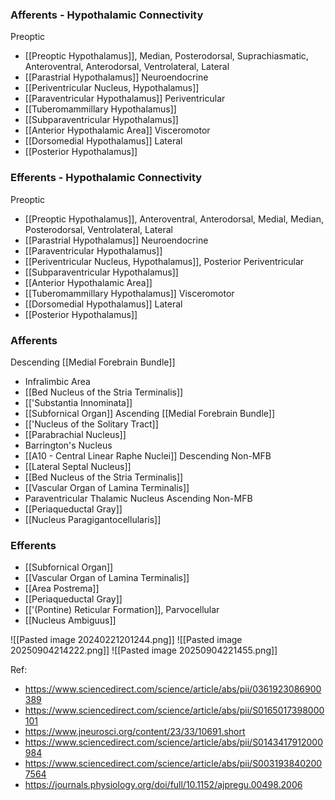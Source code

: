 ### Afferents - Hypothalamic Connectivity
Preoptic
- [[Preoptic Hypothalamus]], Median, Posterodorsal, Suprachiasmatic, Anteroventral, Anterodorsal, Ventrolateral, Lateral
- [[Parastrial Hypothalamus]]
Neuroendocrine
- [[Periventricular Nucleus, Hypothalamus]]
- [[Paraventricular Hypothalamus]]
Periventricular
- [[Tuberomammillary Hypothalamus]]
- [[Subparaventricular Hypothalamus]]
- [[Anterior Hypothalamic Area]]
Visceromotor
- [[Dorsomedial Hypothalamus]]
Lateral
- [[Posterior Hypothalamus]]
### Efferents - Hypothalamic Connectivity
Preoptic
- [[Preoptic Hypothalamus]], Anteroventral, Anterodorsal, Medial, Median, Posterodorsal, Ventrolateral, Lateral
- [[Parastrial Hypothalamus]]
Neuroendocrine
- [[Paraventricular Hypothalamus]]
- [[Periventricular Nucleus, Hypothalamus]], Posterior
Periventricular
- [[Subparaventricular Hypothalamus]]
- [[Anterior Hypothalamic Area]]
- [[Tuberomammillary Hypothalamus]]
Visceromotor
- [[Dorsomedial Hypothalamus]]
Lateral
- [[Posterior Hypothalamus]]
### Afferents
Descending [[Medial Forebrain Bundle]]
- Infralimbic Area
- [[Bed Nucleus of the Stria Terminalis]]
- [['Substantia Innominata]]
- [[Subfornical Organ]]
Ascending [[Medial Forebrain Bundle]]
- [['Nucleus of the Solitary Tract]]
- [[Parabrachial Nucleus]]
- Barrington's Nucleus
- [[A10 - Central Linear Raphe Nuclei]]
Descending Non-MFB
- [[Lateral Septal Nucleus]]
- [[Bed Nucleus of the Stria Terminalis]]
- [[Vascular Organ of Lamina Terminalis]]
- Paraventricular Thalamic Nucleus
Ascending Non-MFB
- [[Periaqueductal Gray]]
- [[Nucleus Paragigantocellularis]]
### Efferents
- [[Subfornical Organ]]
- [[Vascular Organ of Lamina Terminalis]]
- [[Area Postrema]]
- [[Periaqueductal Gray]]
- [['(Pontine) Reticular Formation]], Parvocellular
- [[Nucleus Ambiguus]]

![[Pasted image 20240221201244.png]]
![[Pasted image 20250904214222.png]]
![[Pasted image 20250904221455.png]]

Ref:
- https://www.sciencedirect.com/science/article/abs/pii/0361923086900389
- https://www.sciencedirect.com/science/article/abs/pii/S0165017398000101
- https://www.jneurosci.org/content/23/33/10691.short
- https://www.sciencedirect.com/science/article/abs/pii/S0143417912000984
- https://www.sciencedirect.com/science/article/abs/pii/S0031938402007564
- https://journals.physiology.org/doi/full/10.1152/ajpregu.00498.2006